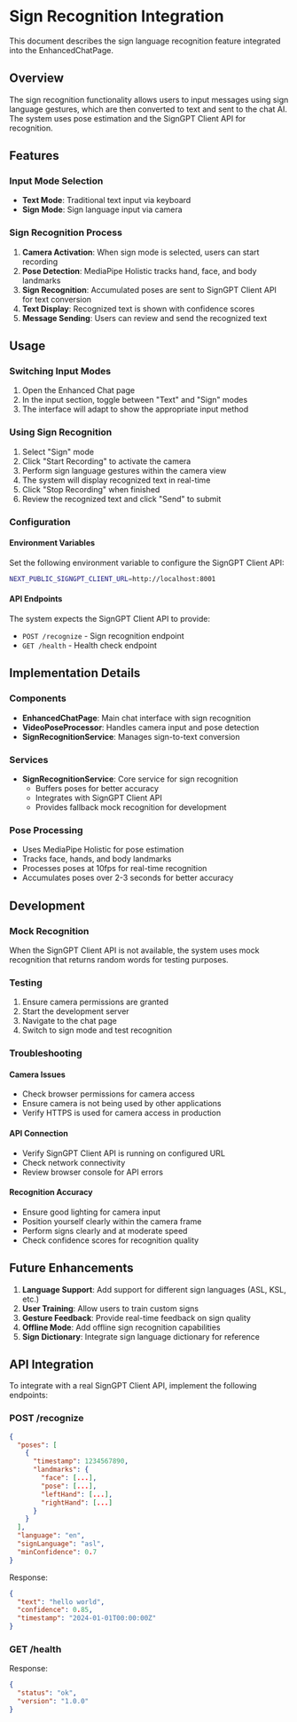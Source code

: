 # Sign Recognition Integration

This document describes the sign language recognition feature integrated into the EnhancedChatPage.

## Overview

The sign recognition functionality allows users to input messages using sign language gestures, which are then converted to text and sent to the chat AI. The system uses pose estimation and the SignGPT Client API for recognition.

## Features

### Input Mode Selection

- **Text Mode**: Traditional text input via keyboard
- **Sign Mode**: Sign language input via camera

### Sign Recognition Process

1. **Camera Activation**: When sign mode is selected, users can start recording
2. **Pose Detection**: MediaPipe Holistic tracks hand, face, and body landmarks
3. **Sign Recognition**: Accumulated poses are sent to SignGPT Client API for text conversion
4. **Text Display**: Recognized text is shown with confidence scores
5. **Message Sending**: Users can review and send the recognized text

## Usage

### Switching Input Modes

1. Open the Enhanced Chat page
2. In the input section, toggle between "Text" and "Sign" modes
3. The interface will adapt to show the appropriate input method

### Using Sign Recognition

1. Select "Sign" mode
2. Click "Start Recording" to activate the camera
3. Perform sign language gestures within the camera view
4. The system will display recognized text in real-time
5. Click "Stop Recording" when finished
6. Review the recognized text and click "Send" to submit

### Configuration

#### Environment Variables

Set the following environment variable to configure the SignGPT Client API:

```bash
NEXT_PUBLIC_SIGNGPT_CLIENT_URL=http://localhost:8001
```

#### API Endpoints

The system expects the SignGPT Client API to provide:

- `POST /recognize` - Sign recognition endpoint
- `GET /health` - Health check endpoint

## Implementation Details

### Components

- **EnhancedChatPage**: Main chat interface with sign recognition
- **VideoPoseProcessor**: Handles camera input and pose detection
- **SignRecognitionService**: Manages sign-to-text conversion

### Services

- **SignRecognitionService**: Core service for sign recognition
  - Buffers poses for better accuracy
  - Integrates with SignGPT Client API
  - Provides fallback mock recognition for development

### Pose Processing

- Uses MediaPipe Holistic for pose estimation
- Tracks face, hands, and body landmarks
- Processes poses at 10fps for real-time recognition
- Accumulates poses over 2-3 seconds for better accuracy

## Development

### Mock Recognition

When the SignGPT Client API is not available, the system uses mock recognition that returns random words for testing purposes.

### Testing

1. Ensure camera permissions are granted
2. Start the development server
3. Navigate to the chat page
4. Switch to sign mode and test recognition

### Troubleshooting

#### Camera Issues

- Check browser permissions for camera access
- Ensure camera is not being used by other applications
- Verify HTTPS is used for camera access in production

#### API Connection

- Verify SignGPT Client API is running on configured URL
- Check network connectivity
- Review browser console for API errors

#### Recognition Accuracy

- Ensure good lighting for camera input
- Position yourself clearly within the camera frame
- Perform signs clearly and at moderate speed
- Check confidence scores for recognition quality

## Future Enhancements

1. **Language Support**: Add support for different sign languages (ASL, KSL, etc.)
2. **User Training**: Allow users to train custom signs
3. **Gesture Feedback**: Provide real-time feedback on sign quality
4. **Offline Mode**: Add offline sign recognition capabilities
5. **Sign Dictionary**: Integrate sign language dictionary for reference

## API Integration

To integrate with a real SignGPT Client API, implement the following endpoints:

### POST /recognize

```json
{
  "poses": [
    {
      "timestamp": 1234567890,
      "landmarks": {
        "face": [...],
        "pose": [...],
        "leftHand": [...],
        "rightHand": [...]
      }
    }
  ],
  "language": "en",
  "signLanguage": "asl",
  "minConfidence": 0.7
}
```

Response:

```json
{
  "text": "hello world",
  "confidence": 0.85,
  "timestamp": "2024-01-01T00:00:00Z"
}
```

### GET /health

Response:

```json
{
  "status": "ok",
  "version": "1.0.0"
}
```

